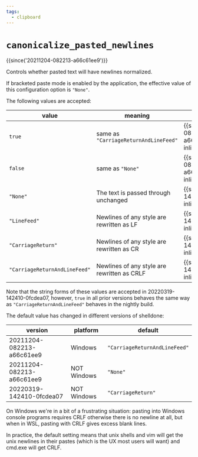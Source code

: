 ```yaml
---
tags:
  - clipboard
---
```

# `canonicalize_pasted_newlines`

{{since('20211204-082213-a66c61ee9')}}

Controls whether pasted text will have newlines normalized.

If bracketed paste mode is enabled by the application, the effective
value of this configuration option is `"None"`.

The following values are accepted:

|value|meaning|version|
|-----|-------|---------------|
|`true` |same as `"CarriageReturnAndLineFeed"`|{{since('20211204-082213-a66c61ee9', inline=True)}}|
|`false` |same as `"None"`|{{since('20211204-082213-a66c61ee9', inline=True)}}|
|`"None"` |The text is passed through unchanged|{{since('20220319-142410-0fcdea07', inline=True)}}|
|`"LineFeed"` |Newlines of any style are rewritten as LF|{{since('20220319-142410-0fcdea07', inline=True)}}|
|`"CarriageReturn"` |Newlines of any style are rewritten as CR|{{since('20220319-142410-0fcdea07', inline=True)}}|
|`"CarriageReturnAndLineFeed"` |Newlines of any style are rewritten as CRLF|{{since('20220319-142410-0fcdea07', inline=True)}}|

Note that the string forms of these values are accepted in 20220319-142410-0fcdea07,
however, `true` in all prior versions behaves the same way as
`"CarriageReturnAndLineFeed"` behaves in the nightly build.

The default value has changed in different versions of shelldone:

|version|platform|default|
|-------|--------|-------|
|20211204-082213-a66c61ee9|Windows|`"CarriageReturnAndLineFeed"`|
|20211204-082213-a66c61ee9|NOT Windows|`"None"`|
|20220319-142410-0fcdea07|NOT Windows|`"CarriageReturn"`|

On Windows we're in a bit of a frustrating situation: pasting into
Windows console programs requires CRLF otherwise there is no newline
at all, but when in WSL, pasting with CRLF gives excess blank lines.

In practice, the default setting means that unix shells and vim will get the
unix newlines in their pastes (which is the UX most users will want) and
cmd.exe will get CRLF.


